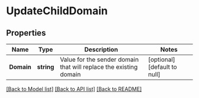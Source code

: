 # UpdateChildDomain

## Properties
Name | Type | Description | Notes
------------ | ------------- | ------------- | -------------
**Domain** | **string** | Value for the sender domain that will replace the existing domain | [optional] [default to null]

[[Back to Model list]](../README.md#documentation-for-models) [[Back to API list]](../README.md#documentation-for-api-endpoints) [[Back to README]](../README.md)


